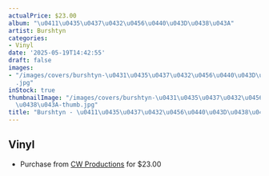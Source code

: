 ```yaml
---
actualPrice: $23.00
album: "\u0411\u0435\u0437\u0432\u0456\u0440\u043D\u0438\u043A"
artist: Burshtyn
categories:
- Vinyl
date: '2025-05-19T14:42:55'
draft: false
images:
- "/images/covers/burshtyn-\u0431\u0435\u0437\u0432\u0456\u0440\u043D\u0438\u043A\
  .jpg"
inStock: true
thumbnailImage: "/images/covers/burshtyn-\u0431\u0435\u0437\u0432\u0456\u0440\u043D\
  \u0438\u043A-thumb.jpg"
title: "Burshtyn - \u0411\u0435\u0437\u0432\u0456\u0440\u043D\u0438\u043A"
---
```


## Vinyl
* Purchase from [CW Productions](https://shop.cwproductions.net/products/burshtyn-безвірник-lp-copy) for $23.00
